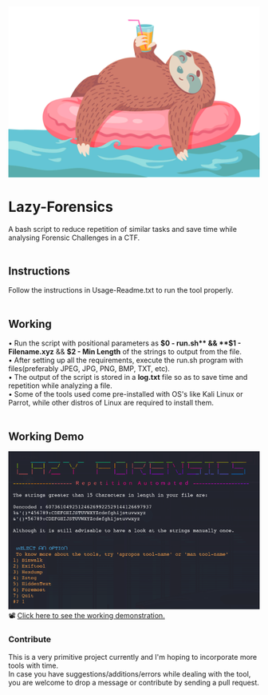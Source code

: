 ![](lazy-sloth.gif)
# Lazy-Forensics
A bash script to reduce repetition of similar tasks and save time while analysing Forensic Challenges in a CTF.<br><br>

## Instructions
Follow the instructions in Usage-Readme.txt to run the tool properly. <br><br>

## Working
 • Run the script with positional parameters as **$0 - run.sh** && **$1 - Filename.xyz** && **$2 - Min Length** of the strings to output from the file.<br>
 • After setting up all the requirements, execute the run.sh program with files(preferably JPEG, JPG, PNG, BMP, TXT, etc). <br>
 • The output of the script is stored in a **log.txt** file so as to save time and repetition while analyzing a file. <br>
 • Some of the tools used come pre-installed with OS's like Kali Linux or Parrot, while other distros of Linux are required to install them.<br><br>

## Working Demo
![](WelcomeScreen1.png)<br>
:film_projector: <a href=https://streamable.com/yffggt>Click here to see the working demonstration.</a></div><br>

### Contribute
This is a very primitive project currently and I'm hoping to incorporate more tools with time. <br>
In case you have suggestions/additions/errors while dealing with the tool, you are welcome to drop a message or contribute by sending a pull request.<br>
